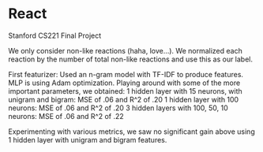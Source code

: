# React
Stanford CS221 Final Project

We only consider non-like reactions (haha, love...). We normalized each reaction by the number of total non-like reactions and use this as our label. 

First featurizer: Used an n-gram model with TF-IDF to produce features. MLP is using Adam optimization. Playing around with some of the more important parameters, we obtained: 
  1 hidden layer with 15 neurons, with unigram and bigram: MSE of .06 and R^2 of .20
  1 hidden layer with 100 neurons: MSE of .06 and R^2 of .20
  3 hidden layers with 100, 50, 10 neurons: MSE of .06 and R^2 of .22  
  
Experimenting with various metrics, we saw no significant gain  above using 1 hidden layer with unigram and bigram features. 
